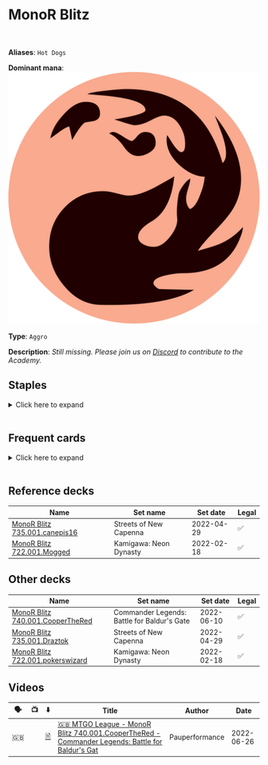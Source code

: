 <!-- This page is automatically generated by Myr: do not update it manually. -->
<!-- Changes directly applied here will be lost. -->
<!-- If you plan to update this page, please update the template at https://github.com/Pauperformance/pauperformance-bot -->
<!-- Templates can be found under pauperformance-bot/resources/templates/ -->
# MonoR Blitz
<br/>

**Aliases**: `Hot Dogs`


**Dominant mana**: <img src="../resources/images/mana/R.png" class="dominant-mana-icon"/>

**Type**: `Aggro`

**Description**: _Still missing. Please join us on [Discord](https://discord.gg/fYQbpjjkQ3) to contribute to the Academy._


## **Staples**

<details>
  <summary>Click here to expand</summary>
<a href="https://scryfall.com/card/vow/142/ancestral-anger"><img src="https://c1.scryfall.com/file/scryfall-cards/normal/front/5/d/5dee47ab-d603-4346-97f4-a25dc3f47765.jpg" class="archetype-card rounded-image"/></a>
<a href="https://scryfall.com/card/c21/168/faithless-looting"><img src="https://c1.scryfall.com/file/scryfall-cards/normal/front/1/d/1d6e5cc9-bd48-41b6-ac20-5a3e38aecdc5.jpg" class="archetype-card rounded-image"/></a>
<a href="https://scryfall.com/card/jmp/338/kiln-fiend"><img src="https://c1.scryfall.com/file/scryfall-cards/normal/front/6/c/6c957c94-3d2d-4b98-8990-cd8909462081.jpg" class="archetype-card rounded-image"/></a>
<a href="https://scryfall.com/card/mh1/134/lava-dart"><img src="https://c1.scryfall.com/file/scryfall-cards/normal/front/b/1/b16dd041-451d-4914-8c46-aa315a90d802.jpg" class="archetype-card rounded-image"/></a>
<a href="https://scryfall.com/card/mm2/149/mutagenic-growth"><img src="https://c1.scryfall.com/file/scryfall-cards/normal/front/2/e/2e0861a2-1858-47af-8154-20a977c2b298.jpg" class="archetype-card rounded-image"/></a>
</details><br/>



## **Frequent cards**

<details>
  <summary>Click here to expand</summary>
<a href="https://scryfall.com/card/uma/121/akroan-crusader"><img src="https://c1.scryfall.com/file/scryfall-cards/normal/front/7/3/73d295ac-3c83-47db-a324-aa4907bcefdd.jpg" class="archetype-card rounded-image"/></a>
<a href="https://scryfall.com/card/mm2/8/apostles-blessing"><img src="https://c1.scryfall.com/file/scryfall-cards/normal/front/f/d/fdfbc07e-d726-4d42-9394-6aa0f5fc3a3a.jpg" class="archetype-card rounded-image"/></a>
<a href="https://scryfall.com/card/tsr/157/brute-force"><img src="https://c1.scryfall.com/file/scryfall-cards/normal/front/8/9/89db7256-3bd0-4c1d-9c6f-de81f7d3c1a2.jpg" class="archetype-card rounded-image"/></a>
<a href="https://scryfall.com/card/war/117/burning-prophet"><img src="https://c1.scryfall.com/file/scryfall-cards/normal/front/0/1/01c5b095-13c9-4673-bf0c-553de455e521.jpg" class="archetype-card rounded-image"/></a>
<a href="https://scryfall.com/card/m21/140/crash-through"><img src="https://c1.scryfall.com/file/scryfall-cards/normal/front/8/2/8257c205-00cd-4d41-bd58-098575ea2343.jpg" class="archetype-card rounded-image"/></a>
<a href="https://scryfall.com/card/mid/140/festival-crasher"><img src="https://c1.scryfall.com/file/scryfall-cards/normal/front/6/2/626b0477-6165-443a-8a75-dfeac26ac9f9.jpg" class="archetype-card rounded-image"/></a>
<a href="https://scryfall.com/card/cmr/414/fists-of-flame"><img src="https://c1.scryfall.com/file/scryfall-cards/normal/front/1/8/1897b60d-7e15-488c-84d5-505187739b00.jpg" class="archetype-card rounded-image"/></a>
<a href="https://scryfall.com/card/ori/154/mage-ring-bully"><img src="https://c1.scryfall.com/file/scryfall-cards/normal/front/1/a/1a129f22-dd7e-4b2c-a514-a2ac55bb5661.jpg" class="archetype-card rounded-image"/></a>
<a href="https://scryfall.com/card/2xm/208/manamorphose"><img src="https://c1.scryfall.com/file/scryfall-cards/normal/front/f/a/faf9070e-14be-4ce5-a19a-6addc79359c1.jpg" class="archetype-card rounded-image"/></a>
<a href="https://scryfall.com/card/jou/110/satyr-hoplite"><img src="https://c1.scryfall.com/file/scryfall-cards/normal/front/b/8/b8754d66-facb-432e-a6c2-91430a6dec94.jpg" class="archetype-card rounded-image"/></a>
<a href="https://scryfall.com/card/cmr/417/temur-battle-rage"><img src="https://c1.scryfall.com/file/scryfall-cards/normal/front/d/3/d344f38d-0ef2-434b-914c-934c639e7e18.jpg" class="archetype-card rounded-image"/></a>
</details><br/>



## **Reference decks**

| Name | Set name | Set date | Legal |
| -----| -------- | -------- | ----- |
| [MonoR Blitz 735.001.canepis16](https://www.mtggoldfish.com/deck/4871314) | Streets of New Capenna | 2022-04-29 | ✅ |
| [MonoR Blitz 722.001.Mogged](https://www.mtggoldfish.com/deck/4870881) | Kamigawa: Neon Dynasty | 2022-02-18 | ✅ |




## **Other decks**

| Name | Set name | Set date | Legal |
| -----| -------- | -------- | ----- |
| [MonoR Blitz 740.001.CooperTheRed](https://www.mtggoldfish.com/deck/4898421) | Commander Legends: Battle for Baldur's Gate | 2022-06-10 | ✅ |
| [MonoR Blitz 735.001.Draztok](https://www.mtggoldfish.com/deck/4796534) | Streets of New Capenna | 2022-04-29 | ✅ |
| [MonoR Blitz 722.001.pokerswizard](https://www.mtggoldfish.com/deck/4795053) | Kamigawa: Neon Dynasty | 2022-02-18 | ✅ |




## **Videos**

| 🗣️ | 📺 | ⬇️ | Title | Author | Date |
| -- | -- | -- | ---- | ------ | ---- |
| 🇬🇧 | <i class="fa-brands fa-youtube"></i> | <a href="https://www.mtggoldfish.com/deck/4898421" target="_blank">🗎</a> | <a href="https://www.youtube.com/watch?v=56h3PRcTn9M" target="_blank">🇬🇧 MTGO League - MonoR Blitz 740.001.CooperTheRed - Commander Legends: Battle for Baldur's Gat</a> | Pauperformance | 2022-06-26   |



